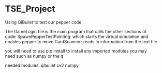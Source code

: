 # TSE_Project
Using QiBullet to test our pepper code

The GameLogic file is the main program that calls the other sections of code:
SpawnPepperTestPointing: which starts the virtual simulation and enables pepper to move
CardScanner: reads in information from the text file

you will need to use pip install to install any imported modules you may need such as numpy or the q

needed modules:
qibullet
cv2
numpy